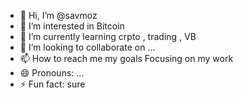 - 👋 Hi, I’m @savmoz
- 👀 I’m interested in Bitcoin
- 🌱 I’m currently learning crpto , trading , VB
- 💞️ I’m looking to collaborate on ...
- 📫 How to reach me my goals Focusing on my work 
- 😄 Pronouns: ...
- ⚡ Fun fact: sure

<!---
savmoz/savmoz is a ✨ special ✨ repository because its `README.md` (this file) appears on your GitHub profile.
You can click the Preview link to take a look at your changes.
--->
